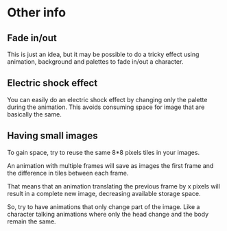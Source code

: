 # Other info

## Fade in/out

This is just an idea, but it may be possible to do a tricky effect
using animation, background and palettes to fade in/out a character.

## Electric shock effect

You can easily do an electric shock effect
by changing only the palette during the animation.
This avoids consuming space for image that are basically the same.

## Having small images

To gain space, try to reuse the same 8*8 pixels tiles in your images.

An animation with multiple frames will save as images the first frame and the difference in tiles between each frame.

That means that an animation translating the previous frame by x pixels
will result in a complete new image, decreasing available storage space.

So, try to have animations that only change part of the image.
Like a character talking animations where only the head change and the body remain the same.
